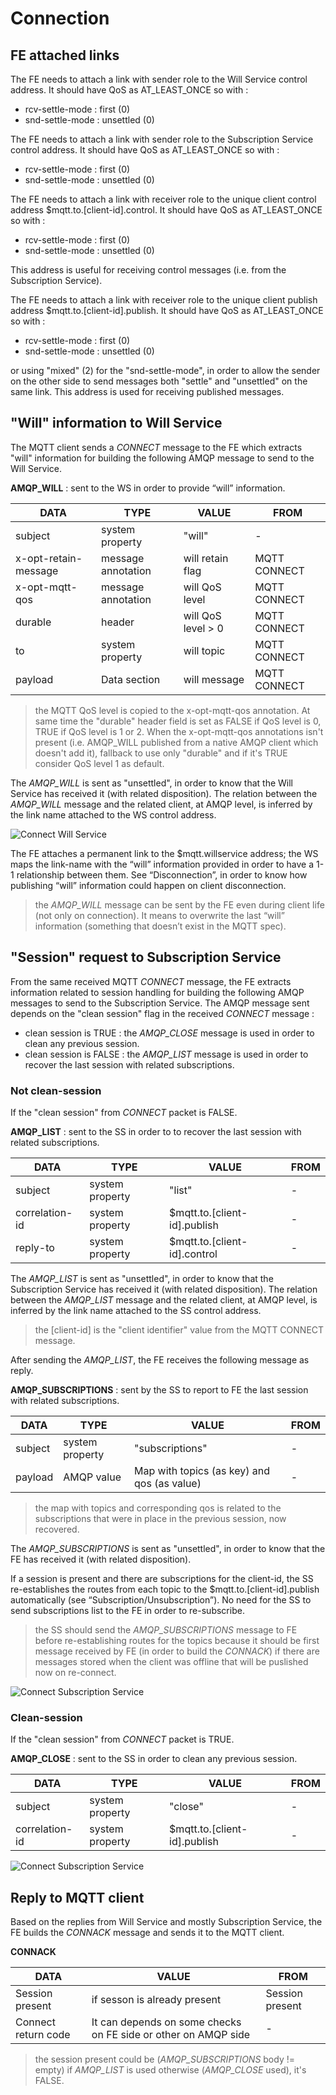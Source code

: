 # Connection

## FE attached links

The FE needs to attach a link with sender role to the Will Service control address. It should have QoS as AT_LEAST_ONCE so with :

* rcv-settle-mode : first (0)
* snd-settle-mode : unsettled (0)

The FE needs to attach a link with sender role to the Subscription Service control address. It should have QoS as AT_LEAST_ONCE so with :

* rcv-settle-mode : first (0)
* snd-settle-mode : unsettled (0)

The FE needs to attach a link with receiver role to the unique client control address $mqtt.to.[client-id].control. It should have QoS as AT_LEAST_ONCE so with :

* rcv-settle-mode : first (0)
* snd-settle-mode : unsettled (0)

This address is useful for receiving control messages (i.e. from the Subscription Service).

The FE needs to attach a link with receiver role to the unique client publish address $mqtt.to.[client-id].publish. It should have QoS as AT_LEAST_ONCE so with :

* rcv-settle-mode : first (0)
* snd-settle-mode : unsettled (0)

or using "mixed" (2) for the "snd-settle-mode", in order to allow the sender on the other side to send messages both "settle" and "unsettled" on the same link.
This address is used for receiving published messages.

## "Will" information to Will Service

The MQTT client sends a _CONNECT_ message to the FE which extracts "will" information for building the following AMQP message to send to the Will Service.

**AMQP_WILL** : sent to the WS in order to provide “will” information.

| DATA | TYPE | VALUE | FROM |
| ---- | ---- | ----- | ---- |
| subject | system property | "will" | - |
| x-opt-retain-message | message annotation | will retain flag | MQTT CONNECT |
| x-opt-mqtt-qos | message annotation | will QoS level | MQTT CONNECT |
| durable | header | will QoS level > 0 | MQTT CONNECT |
| to | system property | will topic | MQTT CONNECT |
| payload | Data section | will message | MQTT CONNECT |

> the MQTT QoS level is copied to the x-opt-mqtt-qos annotation. At same time the "durable" header field is set as FALSE if QoS level is 0, TRUE if QoS level is 1 or 2. When the x-opt-mqtt-qos annotations isn't present (i.e. AMQP_WILL published from a native AMQP client which doesn't add it), fallback to use only "durable" and if it's TRUE consider QoS level 1 as default.

The _AMQP_WILL_ is sent as "unsettled", in order to know that the Will Service has received it (with related disposition).
The relation between the _AMQP_WILL_ message and the related client, at AMQP level, is inferred by the link name attached to the WS control address.

![Connect Will Service](../images/03_connect_ws.png)

The FE attaches a permanent link to the $mqtt.willservice address; the WS maps the link-name with the “will” information provided in order to have a 1-1 relationship between them. See “Disconnection”, in order to know how publishing “will” information could happen on client disconnection.

> the _AMQP_WILL_ message can be sent by the FE even during client life (not only on connection). It means to overwrite the last “will” information (something that doesn’t exist in the MQTT spec).

## "Session" request to Subscription Service

From the same received MQTT _CONNECT_ message, the FE extracts information related to session handling for building the following AMQP messages to send to the Subscription Service.
The AMQP message sent depends on the "clean session" flag in the received _CONNECT_ message :

* clean session is TRUE : the _AMQP_CLOSE_ message is used in order to clean any previous session.
* clean session is FALSE : the _AMQP_LIST_ message is used in order to recover the last session with related subscriptions.

### Not clean-session

If the "clean session" from _CONNECT_ packet is FALSE.

**AMQP_LIST** : sent to the SS in order to to recover the last session with related subscriptions.

| DATA | TYPE | VALUE | FROM |
| ---- | ---- | ----- | ---- |
| subject | system property | "list" | - |
| correlation-id | system property | $mqtt.to.[client-id].publish | - |
| reply-to | system property | $mqtt.to.[client-id].control | - |

The _AMQP_LIST_ is sent as "unsettled", in order to know that the Subscription Service has received it (with related disposition).
The relation between the _AMQP_LIST_ message and the related client, at AMQP level, is inferred by the link name attached to the SS control address.

> the [client-id] is the "client identifier" value from the MQTT CONNECT message.

After sending the _AMQP_LIST_, the FE receives the following message as reply.

**AMQP_SUBSCRIPTIONS** : sent by the SS to report to FE the last session with related subscriptions.

| DATA | TYPE | VALUE | FROM |
| ---- | ---- | ----- | ---- |
| subject | system property | "subscriptions" | - |
| payload | AMQP value | Map with topics (as key) and qos (as value) | - |

> the map with topics and corresponding qos is related to the subscriptions that were in place in the previous session, now recovered.

The _AMQP_SUBSCRIPTIONS_ is sent as "unsettled", in order to know that the FE has received it (with related disposition).

If a session is present and there are subscriptions for the client-id, the SS re-establishes the routes from each topic to the $mqtt.to.[client-id].publish automatically (see “Subscription/Unsubscription”). No need for the SS to send subscriptions list to the FE in order to re-subscribe.

> the SS should send the _AMQP_SUBSCRIPTIONS_ message to FE before re-establishing routes for the topics because it should be first message received by FE (in order to build the _CONNACK_) if there are messages stored when the client was offline that will be puslished now on re-connect.

![Connect Subscription Service](../images/04_connect_ss_list.png)

### Clean-session

If the "clean session" from _CONNECT_ packet is TRUE.

**AMQP_CLOSE** : sent to the SS in order to clean any previous session.

| DATA | TYPE | VALUE | FROM |
| ---- | ---- | ----- | ---- |
| subject | system property | "close" | - |
| correlation-id | system property | $mqtt.to.[client-id].publish | - |

![Connect Subscription Service](../images/05_connect_ss_close.png)

## Reply to MQTT client

Based on the replies from Will Service and mostly Subscription Service, the FE builds the _CONNACK_ message and sends it to the MQTT client.

**CONNACK**

| DATA | VALUE | FROM |
| ---- | ----- | ---- |
| Session present | if sesson is already present | Session present  |
| Connect return code | It can depends on some checks on FE side or other on AMQP side | - |

> the session present could be (_AMQP_SUBSCRIPTIONS_ body != empty) if _AMQP_LIST_ is used otherwise (_AMQP_CLOSE_ used), it's FALSE.

